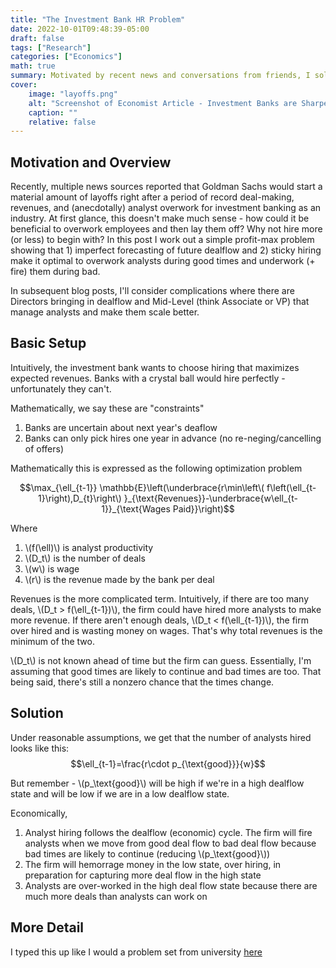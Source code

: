 ```yaml
---
title: "The Investment Bank HR Problem" 
date: 2022-10-01T09:48:39-05:00
draft: false
tags: ["Research"]
categories: ["Economics"]
math: true
summary: Motivated by recent news and conversations from friends, I solve a very simplistic microeconomic model showing why banks over work analysts in good times and fire in bad. 
cover:
    image: "layoffs.png"
    alt: "Screenshot of Economist Article - Investment Banks are Sharpening the axe"
    caption: ""
    relative: false
---
```


## Motivation and Overview
Recently, multiple news sources reported that Goldman Sachs would start a material amount of layoffs right after a period of record deal-making, revenues, and (anecdotally) analyst overwork for investment banking as an industry. At first glance, this doesn't make much sense - how could it be beneficial to overwork employees and then lay them off? Why not hire more (or less) to begin with? In this post I work out a simple profit-max problem showing that 1) imperfect forecasting of future dealflow and 2) sticky hiring make it optimal to overwork analysts during good times and underwork (+ fire) them during bad.

In subsequent blog posts, I'll consider complications where there are Directors bringing in dealflow and Mid-Level (think Associate or VP) that manage analysts and make them scale better. 

## Basic Setup
Intuitively, the investment bank wants to choose hiring that maximizes expected revenues. Banks with a crystal ball would hire perfectly - unfortunately they can't. 

Mathematically, we say these are "constraints"
1. Banks are uncertain about next year's deaflow
2. Banks can only pick hires one year in advance (no re-neging/cancelling of offers)

Mathematically this is expressed as the following optimization problem

$$\max_{\ell_{t-1}} \mathbb{E}\left(\underbrace{r\min\left\( f\left(\ell_{t-1}\right),D_{t}\right\) }_{\text{Revenues}}-\underbrace{w\ell_{t-1}}_{\text{Wages Paid}}\right)$$

Where
1. \\(f(\ell)\\) is analyst productivity
2. \\(D_t\\) is the number of deals
3. \\(w\\) is wage
4. \\(r\\) is the revenue made by the bank per deal

Revenues is the more complicated term. Intuitively, if there are too many deals, \\(D_t > f(\ell_{t-1})\\), the firm could have hired more analysts to make more revenue. If there aren't enough deals, \\(D_t < f(\ell_{t-1})\\), the firm over hired and is wasting money on wages. That's why total revenues is the minimum of the two. 

\\(D_t\\) is not known ahead of time but the firm can guess. Essentially, I'm assuming that good times are likely to continue and bad times are too. That being said, there's still a nonzero chance that the times change. 

## Solution
Under reasonable assumptions, we get that the number of analysts hired looks like this:
$$\ell_{t-1}=\frac{r\cdot p_{\text{good}}}{w}$$


But remember - \\(p_\text{good}\\) will be high if we're in a high dealflow state and will be low if we are in a low dealflow state. 

Economically,
1. Analyst hiring follows the dealflow (economic) cycle. The firm will fire analysts when we move from good deal flow to bad deal flow because bad times are likely to continue (reducing \\(p_\text{good}\\))
2. The firm will hemorrage money in the low state, over hiring, in preparation for capturing more deal flow in the high state
3. Analysts are over-worked in the high deal flow state because there are much more deals than analysts can work on

## More Detail
I typed this up like I would a problem set from university [here](hr_problem_latex.pdf)